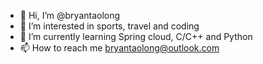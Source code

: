 - 👋 Hi, I’m @bryantaolong
- 👀 I’m interested in sports, travel and coding
- 🌱 I’m currently learning Spring cloud, C/C++ and Python
- 📫 How to reach me bryantaolong@outlook.com

<!---
bryantaolong/bryantaolong is a ✨ special ✨ repository because its `README.md` (this file) appears on your GitHub profile.
You can click the Preview link to take a look at your changes.
--->
